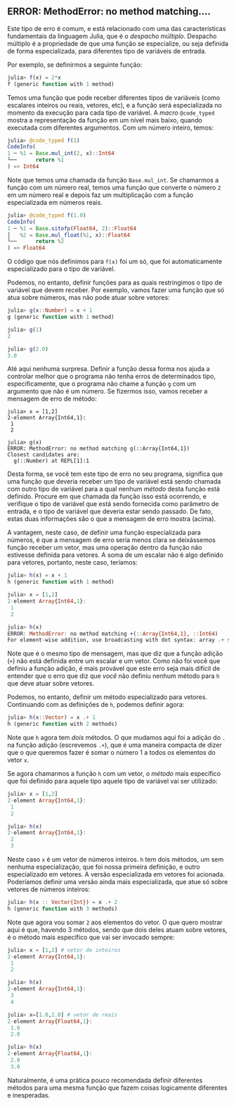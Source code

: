 
## ERROR: MethodError: no method matching....

Este tipo de erro é comum, e está relacionado com uma das
características fundamentais da linguagem Julia, que é o *despacho
múltiplo*. Despacho múltiplo é a propriedade de que uma função se
especialize, ou seja definida de forma especializada, para diferentes
tipo de variáveis de entrada.  

Por exemplo, se definirmos a seguinte função:

```julia
julia> f(x) = 2*x
f (generic function with 1 method)

```

Temos uma função que pode receber diferentes tipos de variáveis (como
escalares inteiros ou reais, vetores, etc), e a função será
especializada no momento da execução para cada tipo de variável. A
*macro* `@code_typed` mostra a representação da função em um nível mais
baixo, quando executada com diferentes argumentos. Com um número
inteiro, temos:

```julia
julia> @code_typed f(1)
CodeInfo(
1 ─ %1 = Base.mul_int(2, x)::Int64
└──      return %1
) => Int64

```

Note que temos uma chamada da função `Base.mul_int`. Se chamarmos a
função com um número real, temos uma função que converte o número `2` em 
um número real e depois faz um multiplicação com a função especializada
em números reais.  

```julia
julia> @code_typed f(1.0)
CodeInfo(
1 ─ %1 = Base.sitofp(Float64, 2)::Float64
│   %2 = Base.mul_float(%1, x)::Float64
└──      return %2
) => Float64

```

O código que nós definimos para `f(x)` foi um só, que foi
automaticamente especializado para o tipo de variável. 

Podemos, no entanto, definir funções para as quais restringimos o tipo
de variável que devem receber. Por exemplo, vamos fazer uma função que
só atua sobre números, mas não pode atuar sobre vetores:

```julia
julia> g(x::Number) = x + 1
g (generic function with 1 method)

julia> g(1)
2

julia> g(2.0)
3.0

```

Até aqui nenhuma surpresa. Definir a função dessa forma nos ajuda a
controlar melhor que o programa não tenha erros de determinados tipo,
especificamente, que o programa não chame a função `g` com um argumento
que não é um número. Se fizermos isso, vamos receber a mensagem de erro 
de método:

```
julia> x = [1,2]
2-element Array{Int64,1}:
 1
 2

julia> g(x)
ERROR: MethodError: no method matching g(::Array{Int64,1})
Closest candidates are:
  g(::Number) at REPL[1]:1

```

Desta forma, se você tem este tipo de erro no seu programa, significa
que uma função que deveria receber um tipo de variável está sendo
chamada com outro tipo de variável para a qual nenhum *método* desta
função está definido. Procure em que chamada da função isso está
ocorrendo, e verifique o tipo de variável que está sendo fornecida como
parâmetro de entrada, e o tipo de variável que deveria estar sendo
passado. De fato, estas duas informações são o que a mensagem de erro
mostra (acima). 

A vantagem, neste caso, de definir uma função especializada para
números, é que a mensagem de erro seria menos clara se deixássemos
função receber um vetor, mas uma operação dentro da função não estivesse
definida para vetores. A soma de um escalar não é algo definido para
vetores, portanto, neste caso, teríamos:

```julia
julia> h(x) = x + 1
h (generic function with 1 method)

julia> x = [1,2]
2-element Array{Int64,1}:
 1
 2

julia> h(x)
ERROR: MethodError: no method matching +(::Array{Int64,1}, ::Int64)
For element-wise addition, use broadcasting with dot syntax: array .+ scalar

```

Note que é o mesmo tipo de mensagem, mas que diz que a função adição
(`+`) não está definida entre um escalar e um vetor. Como não foi você
que definiu a função adição, é mais provável que este erro seja mais
difícil de entender que o erro que diz que *você* não definiu nenhum
método para `h` que deve atuar sobre vetores.

Podemos, no entanto, definir um método especializado para vetores.
Continuando com as definições de `h`, podemos definir agora:

```julia
julia> h(x::Vector) = x .+ 1
h (generic function with 2 methods)

```

Note que `h` agora tem *dois* métodos. O que mudamos aqui foi a adição
do `.` na função adição (escrevemos `.+`), que é uma maneira compacta de
dizer que o que queremos fazer é somar o número 1 a todos os elementos
do vetor `x`. 

Se agora chamarmos a função `h` com um vetor, o *método* mais específico
que foi definido para aquele tipo aquele tipo de variável vai ser utilizado:

```julia
julia> x = [1,2]
2-element Array{Int64,1}:
 1
 2

julia> h(x)
2-element Array{Int64,1}:
 2
 3

```

Neste caso `x` é um vetor de números inteiros. `h` tem dois métodos, um
sem nenhuma especialização, que foi nossa primeira definição, e outro
especializado em vetores. A versão especializada em vetores foi
acionada. Poderíamos definir uma versão ainda mais especializada, que
atue só sobre vetores de números inteiros:

```julia
julia> h(x :: Vector{Int}) = x .+ 2
h (generic function with 3 methods)

```
Note que agora vou somar `2` aos elementos do vetor. O que quero mostrar
aqui é que, havendo 3 métodos, sendo que dois deles atuam sobre vetores,
é o método mais específico que vai ser invocado sempre:

```julia
julia> x = [1,2] # vetor de inteiros
2-element Array{Int64,1}:
 1
 2

julia> h(x)
2-element Array{Int64,1}:
 3
 4

julia> x=[1.0,2.0] # vetor de reais
2-element Array{Float64,1}:
 1.0
 2.0

julia> h(x)
2-element Array{Float64,1}:
 2.0
 3.0

```

Naturalmente, é uma prática pouco recomendada definir diferentes métodos
para uma mesma função que fazem coisas logicamente diferentes e
inesperadas. 




































